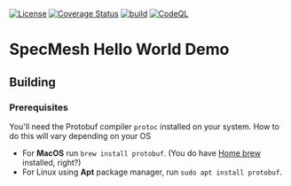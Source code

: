 [![License](https://img.shields.io/badge/License-Apache%202.0-blue.svg)](https://opensource.org/licenses/Apache-2.0)
[![Coverage Status](https://coveralls.io/repos/github/specmesh/helloworld-demo/badge.svg?branch=main)](https://coveralls.io/github/specmesh/helloworld-demo?branch=main)
[![build](https://github.com/specmesh/helloworld-demo/actions/workflows/build.yml/badge.svg)](https://github.com/specmesh/helloworld-demo/actions/workflows/build.yml)
[![CodeQL](https://github.com/specmesh/helloworld-demo/actions/workflows/codeql.yml/badge.svg)](https://github.com/specmesh/helloworld-demo/actions/workflows/codeql.yml)

# SpecMesh Hello World Demo

## Building

### Prerequisites

You'll need the Protobuf compiler `protoc` installed on your system. How to do this will vary depending on your OS

 * For **MacOS** run `brew install protobuf`. (You do have [Home brew][homeBrew] installed, right?)
 * For Linux using **Apt** package manager, run `sudo apt install protobuf`.


[homeBrew]: https://brew.sh/